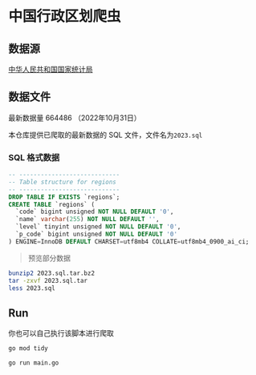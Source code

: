 # 中国行政区划爬虫

## 数据源

[中华人民共和国国家统计局](http://www.stats.gov.cn/sj/tjbz/tjyqhdmhcxhfdm/2022/index.html)


## 数据文件

最新数据量 664486 （2022年10月31日）

本仓库提供已爬取的最新数据的 SQL 文件，文件名为`2023.sql`

### SQL 格式数据

```sql
-- ----------------------------
-- Table structure for regions
-- ----------------------------
DROP TABLE IF EXISTS `regions`;
CREATE TABLE `regions` (
  `code` bigint unsigned NOT NULL DEFAULT '0',
  `name` varchar(255) NOT NULL DEFAULT '',
  `level` tinyint unsigned NOT NULL DEFAULT '0',
  `p_code` bigint unsigned NOT NULL DEFAULT '0'
) ENGINE=InnoDB DEFAULT CHARSET=utf8mb4 COLLATE=utf8mb4_0900_ai_ci;

```

> 预览部分数据

```bash
bunzip2 2023.sql.tar.bz2
tar -zxvf 2023.sql.tar
less 2023.sql
```

## Run

你也可以自己执行该脚本进行爬取

```bash
go mod tidy

go run main.go
```